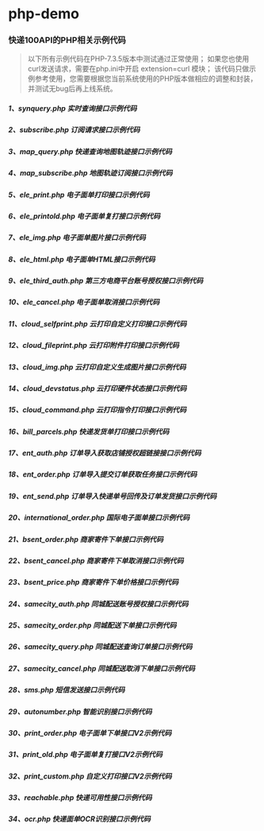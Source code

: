 # php-demo

### 快递100API的PHP相关示例代码

> 以下所有示例代码在PHP-7.3.5版本中测试通过正常使用；
> 如果您也使用curl发送请求，需要在php.ini中开启 extension=curl 模块；
> 该代码只做示例参考使用，您需要根据您当前系统使用的PHP版本做相应的调整和封装，并测试无bug后再上线系统。

##### 1、synquery.php 实时查询接口示例代码

##### 2、subscribe.php 订阅请求接口示例代码

##### 3、map_query.php 快递查询地图轨迹接口示例代码

##### 4、map_subscribe.php 地图轨迹订阅接口示例代码

##### 5、ele_print.php 电子面单打印接口示例代码

##### 6、ele_printold.php 电子面单复打接口示例代码

##### 7、ele_img.php 电子面单图片接口示例代码

##### 8、ele_html.php 电子面单HTML接口示例代码

##### 9、ele_third_auth.php 第三方电商平台账号授权接口示例代码

##### 10、ele_cancel.php 电子面单取消接口示例代码

##### 11、cloud_selfprint.php 云打印自定义打印接口示例代码

##### 12、cloud_fileprint.php 云打印附件打印接口示例代码

##### 13、cloud_img.php 云打印自定义生成图片接口示例代码

##### 14、cloud_devstatus.php 云打印硬件状态接口示例代码

##### 15、cloud_command.php 云打印指令打印接口示例代码

##### 16、bill_parcels.php 快递发货单打印接口示例代码

##### 17、ent_auth.php 订单导入获取店铺授权超链接接口示例代码

##### 18、ent_order.php 订单导入提交订单获取任务接口示例代码

##### 19、ent_send.php 订单导入快递单号回传及订单发货接口示例代码

##### 20、international_order.php 国际电子面单接口示例代码

##### 21、bsent_order.php 商家寄件下单接口示例代码

##### 22、bsent_cancel.php 商家寄件下单取消接口示例代码

##### 23、bsent_price.php 商家寄件下单价格接口示例代码

##### 24、samecity_auth.php 同城配送账号授权接口示例代码

##### 25、samecity_order.php 同城配送下单接口示例代码

##### 26、samecity_query.php 同城配送查询订单接口示例代码

##### 27、samecity_cancel.php 同城配送取消下单接口示例代码

##### 28、sms.php 短信发送接口示例代码

##### 29、autonumber.php 智能识别接口示例代码

##### 30、print_order.php 电子面单下单接口V2示例代码

##### 31、print_old.php 电子面单复打接口V2示例代码

##### 32、print_custom.php 自定义打印接口V2示例代码

##### 33、reachable.php 快递可用性接口示例代码

##### 34、ocr.php 快递面单OCR识别接口示例代码